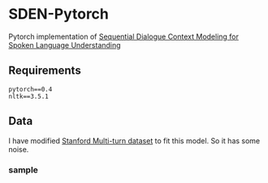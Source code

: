 # SDEN-Pytorch

Pytorch implementation of [Sequential Dialogue Context Modeling for Spoken Language
Understanding](https://arxiv.org/pdf/1705.03455.pdf)



## Requirements

```
pytorch==0.4
nltk==3.5.1
```

## Data

I have modified [Stanford Multi-turn dataset](https://nlp.stanford.edu/blog/a-new-multi-turn-multi-domain-task-oriented-dialogue-dataset/) to fit this model. So it has some noise. 

### sample

